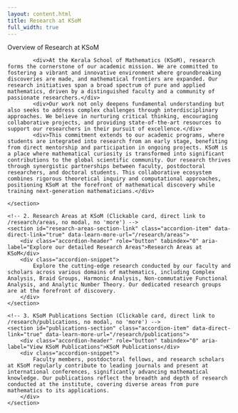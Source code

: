```yaml
---
layout: content.html
title: Research at KSoM
full_width: true
---
```


<div class="main-full-width" id="main-content-start">
    <!-- 1. Overview of Research at KSoM (Reusable static-section class) -->
    <section class="static-section" id="research-overview">
        <div class="accordion-header">Overview of Research at KSoM</div>
        
            <div>At the Kerala School of Mathematics (KSoM), research forms the cornerstone of our academic mission. We are committed to fostering a vibrant and innovative environment where groundbreaking discoveries are made, and mathematical frontiers are expanded. Our research initiatives span a broad spectrum of pure and applied mathematics, driven by a distinguished faculty and a community of passionate researchers.</div>
            <div>Our work not only deepens fundamental understanding but also seeks to address complex challenges through interdisciplinary approaches. We believe in nurturing critical thinking, encouraging collaborative projects, and providing state-of-the-art resources to support our researchers in their pursuit of excellence.</div>
            <div>This commitment extends to our academic programs, where students are integrated into research from an early stage, benefiting from direct mentorship and participation in ongoing projects. KSoM is a place where mathematical curiosity is transformed into significant contributions to the global scientific community. Our research thrives through synergistic partnerships between faculty, postdoctoral researchers, and doctoral students. This collaborative ecosystem combines rigorous theoretical inquiry and computational approaches, positioning KSoM at the forefront of mathematical discovery while training next-generation mathematicians.</div>
    
    </section>

    <!-- 2. Research Areas at KSoM (Clickable card, direct link to /research/areas, no modal, no 'more') -->
    <section id="research-areas-section-link" class="accordion-item" data-direct-link="true" data-learn-more-url="/research/areas">
        <div class="accordion-header" role="button" tabindex="0" aria-label="Explore our detailed Research Areas">Research Areas at KSoM</div>
        <div class="accordion-snippet">
            Explore the cutting-edge research conducted by our faculty and scholars across various domains of mathematics, including Complex Analysis, Braid Groups, Harmonic Analysis, Non-commutative Functional Analysis, and Analytic Number Theory. Our dedicated research groups are at the forefront of discovery.
        </div>
    </section>

    <!-- 3. KSoM Publications Section (Clickable card, direct link to /research/publications, no modal, no 'more') -->
    <section id="publications-section" class="accordion-item" data-direct-link="true" data-learn-more-url="/research/publications">
        <div class="accordion-header" role="button" tabindex="0" aria-label="View KSoM Publications">KSoM Publications</div>
        <div class="accordion-snippet">
            Faculty members, postdoctoral fellows, and research scholars at KSoM regularly contribute to leading journals and present at international conferences, significantly advancing mathematical knowledge. Our publications reflect the breadth and depth of research conducted at the institute, covering diverse areas from pure mathematics to its applications.
        </div>
    </section>
</div>
